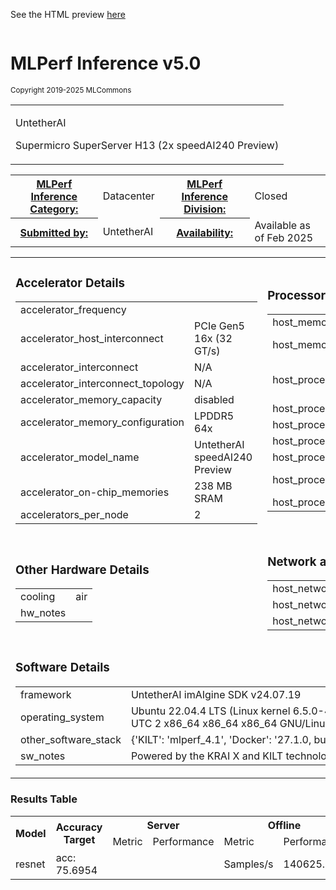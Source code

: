 
See the HTML preview [here](https://htmlpreview.github.io/?https://github.com/mlcommons/mlperf_inference_test_submissions_v5.0/blob/main/closed/UntetherAI/results/h13_u2_preview/summary.html)



<div class="resultpage">
 <div class="titlebarcontainer">
  <div class="logo">
   <a href="/" style="border: none"><img src="" alt="" /></a>
  </div>
  <div class="titlebar">
   <h1 class="title">MLPerf Inference v5.0</h1>
   <p style="font-size: smaller">Copyright 2019-2025 MLCommons</p>
  </div>
 </div>
 <table class="titlebarcontainer">
  <tr>
   <td class="headerbar" rowspan="2">
    <p>UntetherAI     </p>
    <p>Supermicro SuperServer H13 (2x speedAI240 Preview)    </p>
   </td>
  </tr>
 </table>
 <table class="datebar">
  <tbody>
   <tr>
    <th id="license_num"><a href="">MLPerf Inference Category:</a></th>
    <td id="license_num_val">Datacenter</td>
    <th id="test_date"><a href="">MLPerf Inference Division:</a></th>
    <td id="test_date_val">Closed</td>
   </tr>
   <tr>
    <th id="tester"><a href="">Submitted by:</a></th>
    <td id="tester_val">UntetherAI</td>
    <th id="sw_avail"><a href="">Availability:</a></th>
    <td id="sw_avail_val">Available as of Feb 2025</td>
   </tr>
  </tbody>
 </table>
  
<table>
            <tr><td><h3>Accelerator Details</h3><table><tr><td>accelerator_frequency</td><td></td></tr><tr><td>accelerator_host_interconnect</td><td>PCIe Gen5 16x (32 GT/s)</td></tr><tr><td>accelerator_interconnect</td><td>N/A</td></tr><tr><td>accelerator_interconnect_topology</td><td>N/A</td></tr><tr><td>accelerator_memory_capacity</td><td>disabled</td></tr><tr><td>accelerator_memory_configuration</td><td>LPDDR5 64x</td></tr><tr><td>accelerator_model_name</td><td>UntetherAI speedAI240 Preview</td></tr><tr><td>accelerator_on-chip_memories</td><td>238 MB SRAM</td></tr><tr><td>accelerators_per_node</td><td>2</td></tr></table></td> <td><h3>Processor and Memory Details</h3><table><tr><td>host_memory_capacity</td><td>64 GB</td></tr><tr><td>host_memory_configuration</td><td>4x 16 GB DDR5 (Samsung M321R2GA3PB0-CWMXJ 4800 MT/s)</td></tr><tr><td>host_processor_caches</td><td>L1d cache: 512 KiB (16 instances); L1i cache: 512 KiB (16 instances); L2 cache: 16 MiB (16 instances); L3 cache: 64 MiB (4 instances)</td></tr><tr><td>host_processor_core_count</td><td>16</td></tr><tr><td>host_processor_frequency</td><td>1500 MHz (min); 3000 MHz (base); 3700 MHz (boost)</td></tr><tr><td>host_processor_interconnect</td><td>N/A</td></tr><tr><td>host_processor_model_name</td><td>AMD EPYC 9124 16-Core Processor</td></tr><tr><td>host_processor_url</td><td>https://www.amd.com/en/products/processors/server/epyc/4th-generation-9004-and-8004-series/amd-epyc-9124.html</td></tr><tr><td>host_processors_per_node</td><td>1</td></tr></table></td> </tr>
            <tr><td ><h3>Other Hardware Details</h3><table><tr><td>cooling</td><td>air</td></tr><tr><td>hw_notes</td><td></td></tr></table></td> <td><h3>Network and Interconnect Details</h3><table><tr><td>host_network_card_count</td><td>1</td></tr><tr><td>host_networking</td><td>integrated</td></tr><tr><td>host_networking_topology</td><td>1GbE</td></tr></table></td> </tr>
            <tr><td colspan="2"><h3>Software Details</h3><table><tr><td>framework</td><td>UntetherAI imAIgine SDK v24.07.19</td></tr><tr><td>operating_system</td><td>Ubuntu 22.04.4 LTS (Linux kernel 6.5.0-44-generic #44~22.04.1-Ubuntu SMP PREEMPT_DYNAMIC Tue Jun 18 14:36:16 UTC 2 x86_64 x86_64 x86_64 GNU/Linux)</td></tr><tr><td>other_software_stack</td><td>{'KILT': 'mlperf_4.1', 'Docker': '27.1.0, build 6312585', 'Python': '3.10.12'}</td></tr><tr><td>sw_notes</td><td>Powered by the KRAI X and KILT technologies</td></tr></table></td> </tr>
            </table>

<h3>Results Table</h3>
<table>
    <tr>
        <th rowspan="2">Model</th>
        <th rowspan="2">Accuracy Target</th>
        <th colspan="2">Server</th>
        <th colspan="2">Offline</th>
    </tr>
    <tr> 
    <td>Metric</td>
    <td>Performance</td>
    <td>Metric</td>
    <td>Performance</td>
    </tr>
    <tr><td>resnet</td><td>acc: 75.6954</td><td></td><td></td><td>Samples/s</td> <td>140625.0</td></table>

